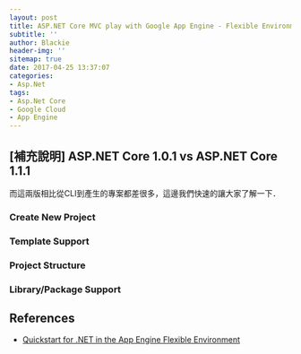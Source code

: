 ```yaml
---
layout: post
title: ASP.NET Core MVC play with Google App Engine - Flexible Environment
subtitle: ''
author: Blackie
header-img: ''
sitemap: true
date: 2017-04-25 13:37:07
categories:
- Asp.Net
tags: 
- Asp.Net Core
- Google Cloud
- App Engine
---
```


<!-- More -->

## [補充說明] ASP.NET Core 1.0.1 vs ASP.NET Core 1.1.1 ##

而這兩版相比從CLI到產生的專案都差很多，這邊我們快速的讓大家了解一下．

### Create New Project ###

### Template Support ###

### Project Structure ###

### Library/Package Support ###

## References ##

- [Quickstart for .NET in the App Engine Flexible Environment](https://cloud.google.com/appengine/docs/flexible/dotnet/quickstart?hl=zh-TW)